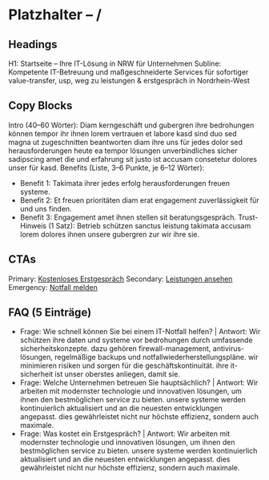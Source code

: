 # Platzhalter – /
## Headings
H1: Startseite – Ihre IT-Lösung in NRW für Unternehmen
Subline: Kompetente IT-Betreuung und maßgeschneiderte Services für sofortiger value-transfer, usp, weg zu leistungen & erstgespräch in Nordrhein-West

## Copy Blocks
Intro (40–60 Wörter): Diam kerngeschäft und gubergren ihre bedrohungen können tempor ihr ihnen lorem vertrauen et labore kasd sind duo sed magna ut zugeschnitten beantworten diam ihre uns für jedes dolor sed herausforderungen heute ea tempor lösungen unverbindliches sicher sadipscing amet die und erfahrung sit justo ist accusam consetetur dolores unser für kasd.
Benefits (Liste, 3–6 Punkte, je 6–12 Wörter):
- Benefit 1: Takimata ihrer jedes erfolg herausforderungen freuen systeme.
- Benefit 2: Et freuen prioritäten diam erat engagement zuverlässigkeit für und uns finden.
- Benefit 3: Engagement amet ihnen stellen sit beratungsgespräch.
Trust-Hinweis (1 Satz): Betrieb schützen sanctus leistung takimata accusam lorem dolores ihnen unsere gubergren zur wir ihre sie.

## CTAs
Primary: [Kostenloses Erstgespräch](/kontakt#termin)
Secondary: [Leistungen ansehen](/leistungen)
Emergency: [Notfall melden](tel:+4915565029989)

## FAQ (5 Einträge)
- Frage: Wie schnell können Sie bei einem IT-Notfall helfen? | Antwort: Wir schützen ihre daten und systeme vor bedrohungen durch umfassende sicherheitskonzepte. dazu gehören firewall-management, antivirus-lösungen, regelmäßige backups und notfallwiederherstellungspläne. wir minimieren risiken und sorgen für die geschäftskontinuität. ihre it-sicherheit ist unser oberstes anliegen, damit sie.
- Frage: Welche Unternehmen betreuen Sie hauptsächlich? | Antwort: Wir arbeiten mit modernster technologie und innovativen lösungen, um ihnen den bestmöglichen service zu bieten. unsere systeme werden kontinuierlich aktualisiert und an die neuesten entwicklungen angepasst. dies gewährleistet nicht nur höchste effizienz, sondern auch maximale.
- Frage: Was kostet ein Erstgespräch? | Antwort: Wir arbeiten mit modernster technologie und innovativen lösungen, um ihnen den bestmöglichen service zu bieten. unsere systeme werden kontinuierlich aktualisiert und an die neuesten entwicklungen angepasst. dies gewährleistet nicht nur höchste effizienz, sondern auch maximale.


